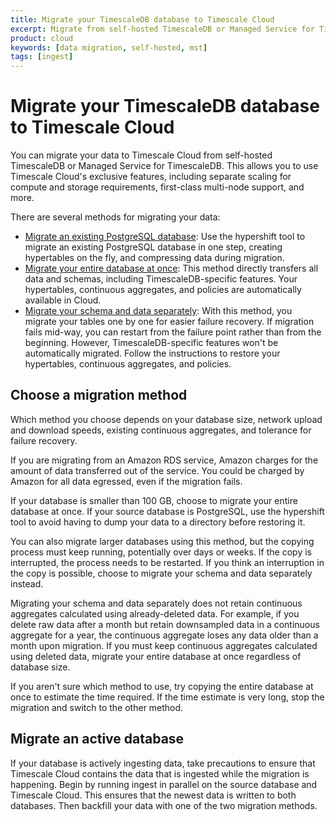 ```yaml
---
title: Migrate your TimescaleDB database to Timescale Cloud
excerpt: Migrate from self-hosted TimescaleDB or Managed Service for TimescaleDB
product: cloud
keywords: [data migration, self-hosted, mst]
tags: [ingest]
---
```


# Migrate your TimescaleDB database to Timescale Cloud

You can migrate your data to Timescale Cloud from self-hosted TimescaleDB or
Managed Service for TimescaleDB. This allows you to use Timescale Cloud's
exclusive features, including separate scaling for compute and storage
requirements, first-class multi-node support, and more.

There are several methods for migrating your data:

*   [Migrate an existing PostgreSQL database][hypershift]: Use the
    hypershift tool to migrate an existing PostgreSQL database in one step,
    creating hypertables on the fly, and compressing data during migration.
*   [Migrate your entire database at once][migrate-entire]: This method
    directly transfers all data and schemas, including TimescaleDB-specific
    features. Your hypertables, continuous aggregates, and policies are
    automatically available in Cloud.
*   [Migrate your schema and data separately][migrate-separately]: With this
    method, you migrate your tables one by one for easier failure recovery. If
    migration fails mid-way, you can restart from the failure point rather than
    from the beginning. However, TimescaleDB-specific features won't be
    automatically migrated. Follow the instructions to restore your hypertables,
    continuous aggregates, and policies.

## Choose a migration method

Which method you choose depends on your database size, network upload and
download speeds, existing continuous aggregates, and tolerance for failure
recovery.

<highlight type="note">
If you are migrating from an Amazon RDS service, Amazon charges for the amount
of data transferred out of the service. You could be charged by Amazon for all
data egressed, even if the migration fails.
</highlight>

If your database is smaller than 100&nbsp;GB, choose to migrate your entire
database at once. If your source database is PostgreSQL, use the hypershift
tool to avoid having to dump your data to a directory before restoring it.

You can also migrate larger databases using this method, but
the copying process must keep running, potentially over days or weeks. If the
copy is interrupted, the process needs to be restarted. If you think an
interruption in the copy is possible, choose to migrate your schema and data
separately instead.

<highlight type="warning">
Migrating your schema and data separately does not retain continuous aggregates
calculated using already-deleted data. For example, if you delete raw data after
a month but retain downsampled data in a continuous aggregate for a year, the
continuous aggregate loses any data older than a month upon migration. If you
must keep continuous aggregates calculated using deleted data, migrate your
entire database at once regardless of database size.
</highlight>

If you aren't sure which method to use, try copying the entire database at once
to estimate the time required. If the time estimate is very long, stop the
migration and switch to the other method.

## Migrate an active database

If your database is actively ingesting data, take precautions to ensure that
Timescale Cloud contains the data that is ingested while the migration is
happening. Begin by running ingest in parallel on the source database and
Timescale Cloud. This ensures that the newest data is written to both databases.
Then backfill your data with one of the two migration methods.

[migrate-entire]: /cloud/:currentVersion:/migrate-to-cloud/entire-database/
[migrate-separately]: /cloud/:currentVersion:/migrate-to-cloud/schema-then-data/
[hypershift]: cloud/:currentVersion:/migrate-to-cloud/hypershift/
